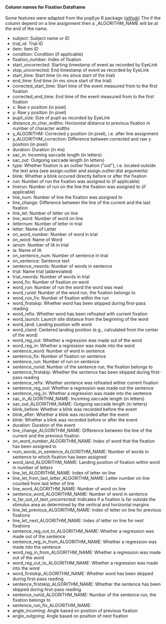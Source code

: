 #### Column names for Fixation Dataframe
Some features were adapted from the popEye R package ([github](https://github.com/sascha2schroeder/popEye))
The if the column depend on a line assignment then a _ALGORITHM_NAME will be at the end of the name.
- subject: Subject name or ID
- trial_id: Trial ID
- item: Item ID
- condition: Condition (if applicable)
- fixation_number: Index of fixation
- start_uncorrected: Starting timestamp of event as recorded by EyeLink
- stop_uncorrected: End timestamp of event as recorded by EyeLink
- start_time: Start time (in ms since start of the trial)
- end_time: End time (in ms since start of the trial)
- corrected_start_time: Start time of the event measured from to the first fixation
- corrected_end_time: End time of the event measured from to the first fixation
- x: Raw x position (in pixel)
- y: Raw y position (in pixel)
- pupil_size: Size of pupil as recorded by EyeLink
- distance_in_char_widths: Horizontal distance to previous fixation in number of character widths
- y_ALGORITHM: Corrected y position (in pixel), i.e. after line assignment
- y_ALGORITHM_correction: Difference between corrected and raw y position (in pixel)
- duration: Duration (in ms)
- sac_in: Incoming saccade length (in letters)
- sac_out: Outgoing saccade length (in letters)
- type: Whether fixation is an outlier fixation ("out"), i.e. located outside the text area (see assign.outlier and assign.outlier.dist arguments)
- blink: Whether a blink occured directly before or after the fixation
- run: Number of run the fixation was assigned to (if applicable)
- linerun: Number of run on the line the fixation was assigned to (if applicable)
- line_num: Number of line the fixation was assigned to
- line_change: Difference between the line of the current and the last fixation
- line_let: Number of letter on line
- line_word: Number of word on line
- letternum: Number of letter in trial
- letter: Name of Letter
- on_word_number: Number of word in trial
- on_word: Name of Word
- ianum: Number of IA in trial
- ia: Name of IA
- on_sentence_num: Number of sentence in trial
- on_sentence: Sentence text
- sentence_nwords: Number of words in sentence
- trial: Name trial (abbreviated)
- trial_nwords: Number of words in trial
- word_fix: Number of fixation on word
- word_run: Number of run the word the word was read
- word_runid: Number of the word run, the fixation belongs to
- word_run_fix: Number of fixation within the run
- word_firstskip: Whether word has been skipped during first-pass reading
- word_refix: Whether word has been refixated with current fixation
- word_launch: Launch site distance from the beginning of the word
- word_land: Landing position with word
- word_cland: Centered landing position (e.g., calculated from the center of the word)
- word_reg_out: Whether a regression was made out of the word
- word_reg_in: Whether a regression was made into the word
- sentence_word: Number of word in sentence
- sentence_fix: Number of fixation on sentence
- sentence_run: Number of run on sentence
- sentence_runid: Number of the sentence run, the fixation belongs to
- sentence_firstskip: Whether the sentence has been skipped during first-pass reading
- sentence_refix: Whether sentence was refixated wither current fixation
- sentence_reg_out: Whether a regression was made out the sentence
- sentence_reg_in: Whether a regression was made into the sentence
- sac_in_ALGORITHM_NAME: Incoming saccade length (in letters)
- sac_out_ALGORITHM_NAME: Outgoing saccade length (in letters)
- blink_before: Whether a blink was recorded before the event
- blink_after: Whether a blink was recorded after the event
- blink: Whether a blink was recorded before or after the event
- duration: Duration of the event
- line_change_ALGORITHM_NAME: Difference between the line of the current and the previous fixation
- on_word_number_ALGORITHM_NAME: Index of word that the fixation has been assigned to
- num_words_in_sentence_ALGORITHM_NAME: Number of words in sentence to which fixation has been assigned
- word_land_ALGORITHM_NAME: Landing position of fixation within word in number of letters
- line_let_ALGORITHM_NAME: Index of letter on line
- line_let_from_last_letter_ALGORITHM_NAME: Letter number on line counted from last letter of line
- line_word_ALGORITHM_NAME: Number of word on line
- sentence_word_ALGORITHM_NAME: Number of word in sentence
- is_far_out_of_text_uncorrected: Indicates if a fixation is far outside the stimulus area as determined by the vertical and horizontal margins
- line_let_previous_ALGORITHM_NAME: Index of letter on line for previous fixations
- line_let_next_ALGORITHM_NAME: Index of letter on line for next fixations
- sentence_reg_out_to_ALGORITHM_NAME: Whether a regression was made out of the sentence
- sentence_reg_in_from_ALGORITHM_NAME: Whether a regression was made into the sentence
- word_reg_in_from_ALGORITHM_NAME: Whether a regression was made out of the word
- word_reg_out_to_ALGORITHM_NAME: Whether a regression was made into the word
- word_firstskip_ALGORITHM_NAME: Whether word has been skipped during first-pass reading
- sentence_firstskip_ALGORITHM_NAME: Whether the sentence has been skipped during first-pass reading
- sentence_runid_ALGORITHM_NAME: Number of the sentence run, the fixation belongs to
- sentence_run_fix_ALGORITHM_NAME: 
- angle_incoming: Angle based on position of previous fixation
- angle_outgoing: Angle based on position of next fixation